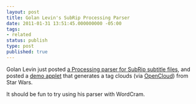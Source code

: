 ```yaml
---
layout: post
title: Golan Levin's SubRip Processing Parser
date: 2011-01-31 13:51:45.000000000 -05:00
tags:
- related
status: publish
type: post
published: true
---
```


Golan Levin just posted [a Processing parser for SubRip subtitle files](http://www.flong.com/blog/2011/subrip-subtitle-files-in-processing/), and posted a [demo applet](http://www.openprocessing.org/visuals/?visualID=19105) that generates a tag clouds (via [OpenCloud](http://opencloud.mcavallo.org/)) from Star Wars.

It should be fun to try using his parser with WordCram.
